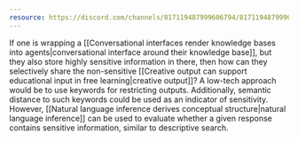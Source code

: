 ```yaml
---
resource: https://discord.com/channels/817119487999606794/817119487999606797/830094025113468969
---
```


If one is wrapping a [[Conversational interfaces render knowledge bases into agents|conversational interface around their knowledge base]], but they also store highly sensitive information in there, then how can they selectively share the non-sensitive [[Creative output can support educational input in free learning|creative output]]? A low-tech approach would be to use keywords for restricting outputs. Additionally, semantic distance to such keywords could be used as an indicator of sensitivity. However, [[Natural language inference derives conceptual structure|natural language inference]] can be used to evaluate whether a given response contains sensitive information, similar to descriptive search.